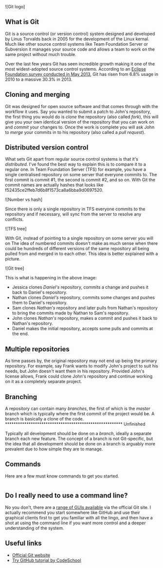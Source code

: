 <div class="post-image right-aligned">
    ![Git logo]
</div>

## What is Git

Git is a source control (or version control) system designed and developed by Linus Torvalds back in 2005 for the development of the Linux kernal. Much like other source control systems like Team Foundation Server or Subversion it manages your source code and allows a team to work on the same project without much trouble.

Over the last few years Git has seen incredible growth making it one of the most widest-adopted source control systems. According to an [Eclipse Foundation survey conducted in May 2013][1], Git has risen from 6.8% usage in 2010 to a massive 30.3% in 2013.

## Cloning and merging

Git was designed for open source software and that comes through with the workflow it uses. Say you wanted to submit a patch to John's repository, the first thing you would do is *clone* the repository (also called *fork*), this will give you your own identical version of the repository that you can work on and *commit* your changes to. Once the work is complete you will ask John to *merge* your commits in to his repository (also called a *pull request*).

## Distributed version control

What sets Git apart from regular source control systems is that it's *distributed*. I've found the best way to explain this is to compare it to a regular one. In Team Foundation Server (TFS) for example, you have a single centralised repository on some server that everyone commits to. The first commit is commit #1, the second is commit #2, and so on. With Git the commit names are actually hashes that looks like f52435ce2ffeb7d6b8f1573ca8a6bba9d0697520.

<div class="post-image center-aligned">
	![Number vs hash]
</div>

Since there is only a single repository in TFS everyone commits to the repository and if necessary, will sync from the server to resolve any conflicts.

<div class="post-image center-aligned">
	![TFS tree]
</div>

With Git, instead of pointing to a single repository on some server you will  on The idea of numbered commits doesn't make as much sense when there could be hundreds of different versions of the same repository all being pulled from and merged in to each other. This idea is better explained with a picture.

<div class="post-image center-aligned">
	![Git tree]
</div>

This is what is happening in the above image:

- Jessica clones *Daniel's* repository, commits a change and pushes it back to Daniel's repository.
- Nathan clones *Daniel's* repository, commits some changes and pushes them to Daniel's repository.
- Sam clones *Nathan's* repository and later pulls from Nathan's repository to bring the commits made by Nathan to Sam's repository.
- John clones *Nathan's* repository, makes a commit and pushes it back to Nathan's repository.
- Daniel makes the initial repository, accepts some pulls and commits at the end.

## Multiple repositories

As time passes by, the original repository may not end up being the primary repository. For example, say Frank wants to modify John's project to suit his needs, but John doesn't want them in his repository. Provided John's license allows, Frank could clone John's repository and continue working on it as a completely separate project.

## Branching

A repository can contain many *branches*, the first of which is the *master* branch which is typically where the first commit of the project would be. A branch is basically a clone of the code. ******************************************************* Unfinished

Typically all development should be done on a *branch*, ideally a separate branch each new feature. The concept of a branch is not Git-specific, but the idea that all development should be done on a branch is arguably more prevalent due to how simple they are to manage.

## Commands

Here are a few must know commands to get you started.

```

```

## Do I really need to use a command line?

No you don't, there are a [range of GUIs available][2] via the official Git site. I actually recommend you start somewhere like GitHub and use their graphical clients first to get you familiar with all the lingo, and then have a shot at using the command line if you want more control and a deeper understanding of the system.

## Useful links

- [Official Git website][3]
- [Try GitHub tutorial by CodeSchool][4]

[1]: http://www.slideshare.net/IanSkerrett/eclipse-survey-2013-report-final
[2]: http://git-scm.com/downloads/guis
[3]: http://git-scm.com/
[4]: http://try.github.com

[Git logo]: http://2.bp.blogspot.com/-hxMTuT0XjN4/UlDUW8E65fI/AAAAAAAAW2o/1GrwhfLZBfQ/s1600/git-logo.png
[Git tree]: http://4.bp.blogspot.com/--47ZHZEarjI/UlDSKZwZVcI/AAAAAAAAW2M/Iq7OnDCUocA/s1600/git-tree.png
[Number vs hash]: http://4.bp.blogspot.com/-HZ2-Dkcmp-w/UlDSN1YVF1I/AAAAAAAAW2Y/8McshQX8T8o/s1600/number-vs-hash.png
[TFS tree]: http://4.bp.blogspot.com/-HC6XAG2lfXY/UlDSN31iTaI/AAAAAAAAW2U/HGndXhPjqZg/s1600/tfs-tree.png